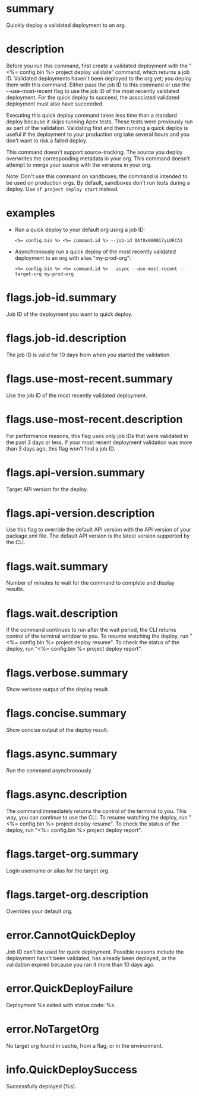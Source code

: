 # summary

Quickly deploy a validated deployment to an org.

# description

Before you run this command, first create a validated deployment with the "<%= config.bin %> project deploy validate" command, which returns a job ID. Validated deployments haven't been deployed to the org yet; you deploy them with this command. Either pass the job ID to this command or use the --use-most-recent flag to use the job ID of the most recently validated deployment. For the quick deploy to succeed, the associated validated deployment must also have succeeded.

Executing this quick deploy command takes less time than a standard deploy because it skips running Apex tests. These tests were previously run as part of the validation. Validating first and then running a quick deploy is useful if the deployment to your production org take several hours and you don’t want to risk a failed deploy.

This command doesn't support source-tracking. The source you deploy overwrites the corresponding metadata in your org. This command doesn’t attempt to merge your source with the versions in your org.

Note: Don't use this command on sandboxes; the command is intended to be used on production orgs.  By default, sandboxes don't run tests during a deploy. Use `sf project deploy start` instead.

# examples

- Run a quick deploy to your default org using a job ID:

      <%= config.bin %> <%= command.id %> --job-id 0Af0x000017yLUFCA2

- Asynchronously run a quick deploy of the most recently validated deployment to an org with alias "my-prod-org":

      <%= config.bin %> <%= command.id %> --async --use-most-recent --target-org my-prod-org

# flags.job-id.summary

Job ID of the deployment you want to quick deploy.

# flags.job-id.description

The job ID is valid for 10 days from when you started the validation.

# flags.use-most-recent.summary

Use the job ID of the most recently validated deployment.

# flags.use-most-recent.description

For performance reasons, this flag uses only job IDs that were validated in the past 3 days or less. If your most recent deployment validation was more than 3 days ago, this flag won't find a job ID.

# flags.api-version.summary

Target API version for the deploy.

# flags.api-version.description

Use this flag to override the default API version with the API version of your package.xml file. The default API version is the latest version supported by the CLI.

# flags.wait.summary

Number of minutes to wait for the command to complete and display results.

# flags.wait.description

If the command continues to run after the wait period, the CLI returns control of the terminal window to you. To resume watching the deploy, run "<%= config.bin %> project deploy resume". To check the status of the deploy, run "<%= config.bin %> project deploy report".

# flags.verbose.summary

Show verbose output of the deploy result.

# flags.concise.summary

Show concise output of the deploy result.

# flags.async.summary

Run the command asynchronously.

# flags.async.description

The command immediately returns the control of the terminal to you. This way, you can continue to use the CLI. To resume watching the deploy, run "<%= config.bin %> project deploy resume". To check the status of the deploy, run "<%= config.bin %> project deploy report".

# flags.target-org.summary

Login username or alias for the target org.

# flags.target-org.description

Overrides your default org.

# error.CannotQuickDeploy

Job ID can't be used for quick deployment. Possible reasons include the deployment hasn't been validated, has already been deployed, or the validation expired because you ran it more than 10 days ago.

# error.QuickDeployFailure

Deployment %s exited with status code: %s.

# error.NoTargetOrg

No target org found in cache, from a flag, or in the environment.

# info.QuickDeploySuccess

Successfully deployed (%s).
